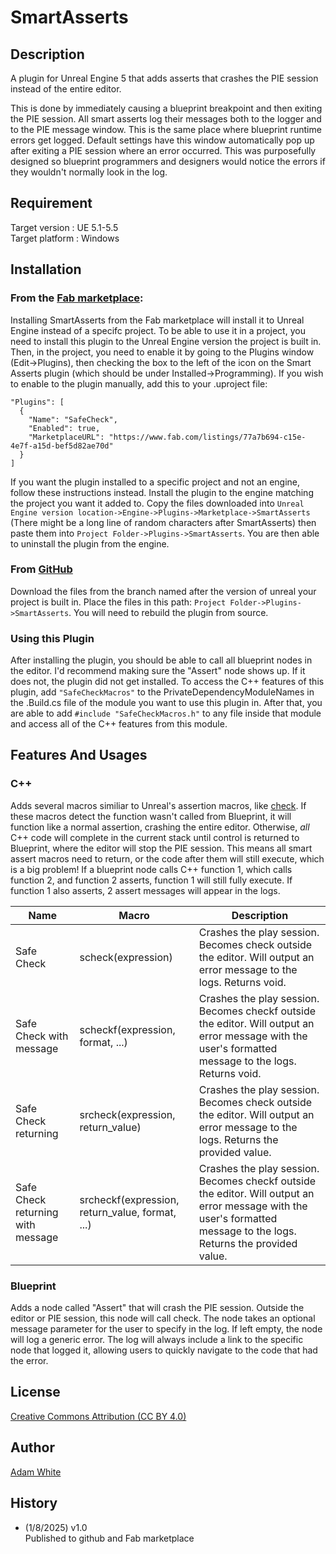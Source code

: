 # SmartAsserts

## Description

A plugin for Unreal Engine 5 that adds asserts that crashes the PIE session instead of the entire editor.

This is done by immediately causing a blueprint breakpoint and then exiting the PIE session.
All smart asserts log their messages both to the logger and to the PIE message window. This is the same place where blueprint runtime errors get logged. Default settings have this window automatically pop up after exiting a PIE session where an error occurred. This was purposefully designed so blueprint programmers and designers would notice the errors if they wouldn't normally look in the log.

## Requirement

Target version : UE 5.1-5.5    
Target platform : Windows  

## Installation

### From the [Fab marketplace](https://www.fab.com/listings/fbe2cfc8-c483-4c9b-a2ab-5d9090b1d6a4):

Installing SmartAsserts from the Fab marketplace will install it to Unreal Engine instead of a specifc project. To be able to use it in a project, you need to install this plugin to the Unreal Engine version the project is built in. Then, in the project, you need to enable it by going to the Plugins window (Edit->Plugins), then checking the box to the left of the icon on the Smart Asserts plugin (which should be under Installed->Programming). 
If you wish to enable to the plugin manually, add this to your .uproject file:
```
"Plugins": [
  {
    "Name": "SafeCheck",
    "Enabled": true,
    "MarketplaceURL": "https://www.fab.com/listings/77a7b694-c15e-4e7f-a15d-bef5d82ae70d"
  }
]
```
If you want the plugin installed to a specific project and not an engine, follow these instructions instead. Install the plugin to the engine matching the project you want it added to. Copy the files downloaded into ``Unreal Engine version location->Engine->Plugins->Marketplace->SmartAsserts`` (There might be a long line of random characters after SmartAsserts) then paste them into ``Project Folder->Plugins->SmartAsserts``. You are then able to uninstall the plugin from the engine.

### From [GitHub](https://github.com/jjasundry/SmartAsserts)

Download the files from the branch named after the version of unreal your project is built in. Place the files in this path: ``Project Folder->Plugins->SmartAsserts``. You will need to rebuild the plugin from source. 

### Using this Plugin

After installing the plugin, you should be able to call all blueprint nodes in the editor. I'd recommend making sure the "Assert" node shows up. If it does not, the plugin did not get installed.
To access the C++ features of this plugin, add ``"SafeCheckMacros"`` to the PrivateDependencyModuleNames in the .Build.cs file of the module you want to use this plugin in. After that, you are able to add ``#include "SafeCheckMacros.h"`` to any file inside that module and access all of the C++ features from this module.

## Features And Usages

### C++

Adds several macros similiar to Unreal's assertion macros, like [check](https://dev.epicgames.com/documentation/en-us/unreal-engine/asserts-in-unreal-engine).
If these macros detect the function wasn't called from Blueprint, it will function like a normal assertion, crashing the entire editor. Otherwise, _all_ C++ code will complete in the current stack until control is returned to Blueprint, where the editor will stop the PIE session. This means all smart assert macros need to return, or the code after them will still execute, which is a big problem! If a blueprint node calls C++ function 1, which calls function 2, and function 2 asserts, function 1 will still fully execute. If function 1 also asserts, 2 assert messages will appear in the logs.

| **Name**                          | **Macro**                                       | **Description**                                                      |
|-----------------------------------|-------------------------------------------------|----------------------------------------------------------------------|
| Safe Check                        | scheck(expression)                              | Crashes the play session. Becomes check outside the editor. Will output an error message to the logs. Returns void. |
| Safe Check with message           | scheckf(expression, format, ...)                | Crashes the play session. Becomes checkf outside the editor. Will output an error message with the user's formatted message to the logs. Returns void. |
| Safe Check returning              | srcheck(expression, return_value)               | Crashes the play session. Becomes check outside the editor. Will output an error message to the logs. Returns the provided value. |
| Safe Check returning with message | srcheckf(expression, return_value, format, ...) | Crashes the play session. Becomes checkf outside the editor. Will output an error message with the user's formatted message to the logs. Returns the provided value. |

### Blueprint

Adds a node called "Assert" that will crash the PIE session. Outside the editor or PIE session, this node will call check. The node takes an optional message parameter for the user to specify in the log. If left empty, the node will log a generic error. The log will always include a link to the specific node that logged it, allowing users to quickly navigate to the code that had the error.

## License

[Creative Commons Attribution (CC BY 4.0)](https://creativecommons.org/licenses/by/4.0/)

## Author

[Adam White](https://arwtsh.wixsite.com/portfolio)

## History

- (1/8/2025) v1.0  
  Published to github and Fab marketplace 
